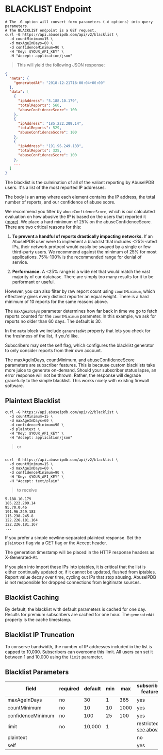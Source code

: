 # BLACKLIST Endpoint

```shell
# The -G option will convert form parameters (-d options) into query parameters.
# The BLACKLIST endpoint is a GET request.
curl -G https://api.abuseipdb.com/api/v2/blacklist \
  -d countMinimum=15 \
  -d maxAgeInDays=60 \
  -d confidenceMinimum=90 \
  -H "Key: $YOUR_API_KEY" \
  -H "Accept: application/json"
```

> This will yield the following JSON response:

```json
{
  "meta": {
    "generatedAt": "2018-12-21T16:00:04+00:00"
  },
  "data": [
    {
      "ipAddress": "5.188.10.179",
      "totalReports": 560,
      "abuseConfidenceScore": 100
    },
    {
      "ipAddress": "185.222.209.14",
      "totalReports": 529,
      "abuseConfidenceScore": 100
    },
    {
      "ipAddress": "191.96.249.183",
      "totalReports": 325,
      "abuseConfidenceScore": 100
    },
    ...
  ]
}
```

The blacklist is the culmination of all of the valiant reporting by AbuseIPDB users. It's a list of the most reported IP addresses.

The body is an array where each element contains the IP address, the total number of reports, and our confidence of abuse score.

We recommend you filter by `abuseConfidenceScore`, which is our calculated evaluation on how abusive the IP is based on the users that reported it ([more](https://www.abuseipdb.com/faq.html#confidence)). We place a hard minimum of 25% on the abuseConfidenceScore. There are two critical reasons for this:

1. **To prevent a handful of reports drastically impacting networks.** If an AbuseIPDB user were to implement a blacklist that includes <25%-rated IPs, their network protocol would easily be swayed by a single or few third-party users. We recommend against the minimum of 25% for most applications. 75%-100% is the recommended range for denial of service.

2. **Performance.** A <25% range is a wide net that would match the vast majority of our database. There are simply too many results for it to be performant or useful.

However, you can also filter by raw report count using `countMinimum`, which effectively gives every distinct reporter an equal weight. There is a hard minimum of 10 reports for the same reasons above.

The `maxAgeInDays` parameter determines how far back in time we go to fetch reports counted for the `countMinimum` parameter.
In this example, we ask for reports no older than 60 days. The default is 30.

In the `meta` block we include `generatedAt` property that lets you check for the freshness of the list, if you'd like.

Subscribers may set the self flag, which configures the blacklist generator to only consider reports from their own account.

<aside class="notice">
The maxAgeInDays, countMinimum, and abuseConfidenceScore parameters are subscriber features. This is because custom blacklists take more juice to generate on-demand. Should your subscriber status lapse, an error response will not be thrown. Rather, the response will degrade gracefully to the simple blacklist. This works nicely with existing firewall software.
</aside>

## Plaintext Blacklist

```shell
curl -G https://api.abuseipdb.com/api/v2/blacklist \
  -d countMinimum=15 \
  -d maxAgeInDays=60 \
  -d confidenceMinimum=90 \
  -d plaintext \
  -H "Key: $YOUR_API_KEY" \
  -H "Accept: application/json"
```
> or

```shell

curl -G https://api.abuseipdb.com/api/v2/blacklist \
  -d countMinimum=15 \
  -d maxAgeInDays=60 \
  -d confidenceMinimum=90 \
  -H "Key: $YOUR_API_KEY" \
  -H "Accept: text/plain"
```

> to receive

```
5.188.10.179
185.222.209.14
95.70.0.46
191.96.249.183
115.238.245.8
122.226.181.164
122.226.181.167
...
```

If you prefer a simple newline-separated plaintext response. Set the `plaintext` flag via a GET flag or the Accept header.

The generation timestamp will be placed in the HTTP response headers as X-Generated-At.

<aside class="warning">
If you plan into import these IPs into iptables, it is critical that the list is either continually updated or, if it cannot be updated, flushed from iptables. Report value decay over time, cycling out IPs that stop abusing. AbuseIPDB is not responsible for dropped connections from legitimate sources.</aside>

## Blacklist Caching

By default, the blacklist with default parameters is cached for one day. Results for premium subscribers are cached for one hour. The `generatedAt` property is the cache timestamp.

## Blacklist IP Truncation

To conserve bandwidth, the number of IP addresses included in the list is capped to 10,000. Subscribers can overcome this limit. All users can set it between 1 and 10,000 using the `limit` parameter.

## Blacklist Parameters

| field             | required | default | min | max  | subscriber feature                                |
|-------------------|----------|---------|-----|------|---------------------------------------------------|
| maxAgeInDays      | no       | 30      | 1   | 365  | yes                                               |
| countMinimum      | no       | 10      | 10  | 1000 | yes                                               |
| confidenceMinimum | no       | 100     | 25  | 100  | yes                                               |
| limit             | no       | 10,000  | 1   |      | restricted, [see above](#blacklist-ip-truncation) |
| plaintext         |          |         |     |      | no                                                |
| self              |          |         |     |      | yes                                               |
